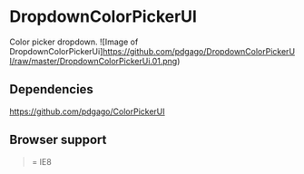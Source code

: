 # DropdownColorPickerUI
Color picker dropdown.
![Image of DropdownColorPickerUi]https://github.com/pdgago/DropdownColorPickerUI/raw/master/DropdownColorPickerUi.01.png)

## Dependencies
https://github.com/pdgago/ColorPickerUI

## Browser support
>= IE8